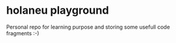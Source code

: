 # holaneu playground
Personal repo for learning purpose and storing some usefull code fragments :-)

